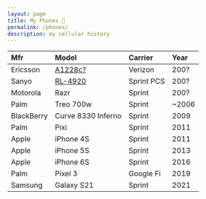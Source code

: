```yaml
---
layout: page
title: My Phones 📱
permalink: /phones/
description: my cellular history
---
```


| Mfr | Model | Carrier | Year |
| :---  | :---  | :--- | :---  |
| Ericsson | <a href="https://www.phonescoop.com/phones/phone.php?p=23" target="_blank">A1228c?</a> | Verizon | 200? |
| Sanyo | <a href="https://www.phonescoop.com/phones/phone.php?p=525" target="_blank">RL-4920</a> | Sprint PCS | 200? |
| Motorola | Razr | Sprint | 200? |
| Palm | Treo 700w | Sprint | ~2006 |
| BlackBerry | Curve 8330 Inferno | Sprint | 2009 |
| Palm | Pixi | Sprint | 2011 |
| Apple | iPhone 4S | Sprint | 2011 |
| Apple | iPhone 5S | Sprint | 2013 |
| Apple | iPhone 6S | Sprint | 2016 |
| Palm | Pixel 3 | Google Fi | 2019 |
| Samsung | Galaxy S21 | Sprint | 2021 |